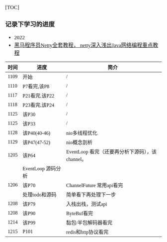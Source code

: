 <span  style="font-family: Simsun,serif; font-size: 17px; ">

[TOC]

### 记录下学习的进度

- 2022
- [黑马程序员Netty全套教程， netty深入浅出Java网络编程重点教程](https://www.bilibili.com/video/BV1py4y1E7oA)

| 时间 | 进度 | 简介 |
|---|---|---|
| 1109 | 开始   | / |
| 1110 | P7看完,该P8   | / |
| 1117 | P21看完,该P22   | / |
| 1118 | P23看完,该P24   | / |
| 1125 | 该P30   | / |
| 1125 | 该P33   | / |
| 1128 | 该P40(40-46) | nio多线程优化 |
| 1129 | 该P47(47-52) | nio概念剖析 |
| 1205 | 该P64 | EventLoop 看完（还要再分析下源码），该channel。 |
|   | EventLoop 源码分析 |  |
| 1206 | 该P70 | ChannelFuture 常用api看完 |
| | 处理todo和源码 | 简单看下再处理下一步 |
| 1208 | 该P79 | 入栈出栈，测试api |
| 1208 | 该P90 | ByteBuf看完 |
| 1214 | 该P99 | 黏包/半包解码器看完 |
| 1215 | P101 | redis和http协议看完 |

</span>